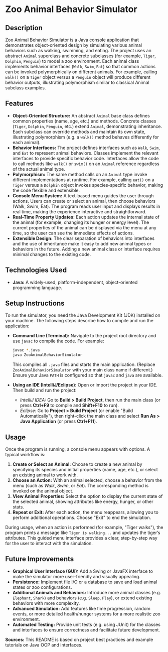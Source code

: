 # Zoo Animal Behavior Simulator

## Description

Zoo Animal Behavior Simulator is a Java console application that demonstrates object-oriented design by simulating various animal behaviors such as walking, swimming, and eating. The project uses an abstract `Animal` superclass and concrete subclasses (for example, `Tiger`, `Dolphin`, `Penguin`) to model a zoo environment. Each animal class implements behavior interfaces (`Walk`, `Swim`, `Eat`) so that common actions can be invoked polymorphically on different animals. For example, calling `walk()` on a `Tiger` object versus a `Penguin` object will produce different behavior outputs, illustrating polymorphism similar to classical Animal subclass examples.

## Features

* **Object-Oriented Structure:** An abstract `Animal` base class defines common properties (name, age, etc.) and methods. Concrete classes (`Tiger`, `Dolphin`, `Penguin`, etc.) extend `Animal`, demonstrating inheritance. Each subclass can override methods and maintain its own state, illustrating polymorphism (e.g. a `walk()` method behaves differently for each animal).
* **Behavior Interfaces:** The project defines interfaces such as `Walk`, `Swim`, and `Eat` to represent animal behaviors. Classes implement the relevant interfaces to provide specific behavior code. Interfaces allow the code to call methods like `walk()` or `swim()` on an `Animal` reference regardless of the actual animal type.
* **Polymorphism:** The same method calls on an `Animal` type invoke different implementations at runtime. For example, calling `eat()` on a `Tiger` versus a `Dolphin` object invokes species-specific behavior, making the code flexible and extensible.
* **Console Menu System:** A text-based menu guides the user through actions. Users can create or select an animal, then choose behaviors (Walk, Swim, Eat). The program reads user input and displays results in real time, making the experience interactive and straightforward.
* **Real-Time Property Updates:** Each action updates the internal state of the animal (for example, changing its hunger or energy level). The current properties of the animal can be displayed via the menu at any time, so the user can see the immediate effects of actions.
* **Extensible Design:** The clear separation of behaviors into interfaces and the use of inheritance make it easy to add new animal types or behaviors in the future. Adding a new animal class or interface requires minimal changes to the existing code.

## Technologies Used

* **Java:** A widely-used, platform-independent, object-oriented programming language.

## Setup Instructions

To run the simulator, you need the Java Development Kit (JDK) installed on your machine. The following steps describe how to compile and run the application:

* **Command Line (Terminal):** Navigate to the project root directory and use `javac` to compile the code. For example:

  ```bash
  javac *.java
  java ZooAnimalBehaviorSimulator
  ```

  This compiles all `.java` files and starts the main application. (Replace `ZooAnimalBehaviorSimulator` with your main class name if different.) Ensure your Java `PATH` is configured so that `javac` and `java` are available.
* **Using an IDE (IntelliJ/Eclipse):** Open or import the project in your IDE. Then build and run the project:

  * *IntelliJ IDEA:* Go to **Build > Build Project**, then run the main class (or press **Ctrl+F9** to compile and **Shift+F10** to run).
  * *Eclipse:* Go to **Project > Build Project** (or enable "Build Automatically"), then right-click the main class and select **Run As > Java Application** (or press **Ctrl+F11**).

## Usage

Once the program is running, a console menu appears with options. A typical workflow is:

1. **Create or Select an Animal:** Choose to create a new animal by specifying its species and initial properties (name, age, etc.), or select an existing animal to work with.
2. **Choose an Action:** With an animal selected, choose a behavior from the menu (such as *Walk*, *Swim*, or *Eat*). The corresponding method is invoked on the animal object.
3. **View Animal Properties:** Select the option to display the current state of the selected animal, showing attributes like energy, hunger, or other stats.
4. **Repeat or Exit:** After each action, the menu reappears, allowing you to perform additional operations. Choose "Exit" to end the simulation.

During usage, when an action is performed (for example, "Tiger walks"), the program prints a message like `Tiger is walking...` and updates the tiger’s attributes. This guided menu interface provides a clear, step-by-step way for the user to interact with the simulation.

## Future Improvements

* **Graphical User Interface (GUI):** Add a Swing or JavaFX interface to make the simulator more user-friendly and visually appealing.
* **Persistence:** Implement file I/O or a database to save and load animal states or zoo configurations.
* **Additional Animals and Behaviors:** Introduce more animal classes (e.g. `Elephant`, `Shark`) and behaviors (e.g. `Sleep`, `Play`), or extend existing behaviors with more complexity.
* **Advanced Simulation:** Add features like time progression, random events, or more detailed health/hunger systems for a more realistic zoo environment.
* **Automated Testing:** Provide unit tests (e.g. using JUnit) for the classes and interfaces to ensure correctness and facilitate future development.

**Sources:** This README is based on project best practices and example tutorials on Java OOP and interfaces.

